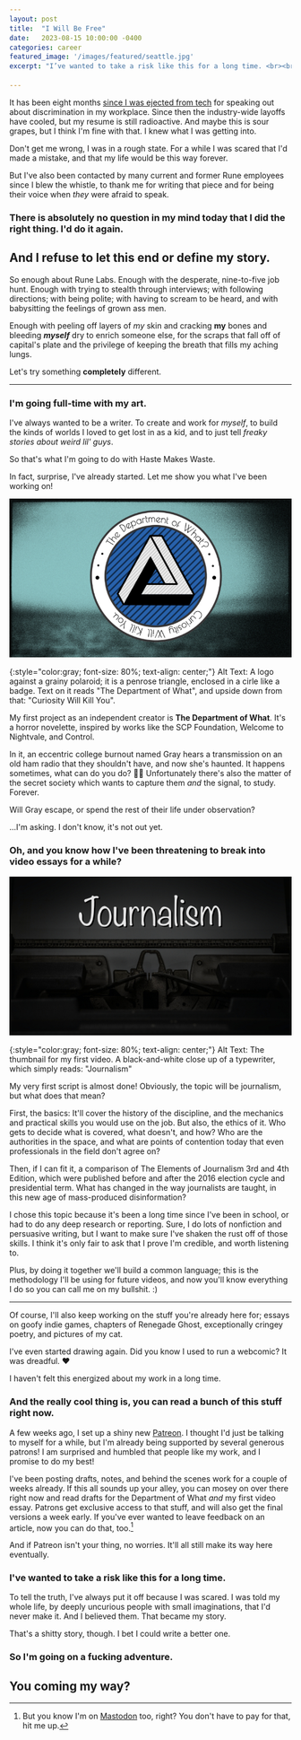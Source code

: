 ```yaml
---
layout: post
title:  "I Will Be Free"
date:   2023-08-15 10:00:00 -0400
categories: career
featured_image: '/images/featured/seattle.jpg'
excerpt: "I’ve wanted to take a risk like this for a long time. <br><br>I put it off because I was scared. I was told my whole life, by deeply uncurious people with small imaginations, that I’d never make it. And I believed them. That became my story. <br><br>Let's write a better one."

---
```


It has been eight months [since I was ejected from tech](https://evhaste.com/blog/silenced-no-more) for speaking out about discrimination in my workplace. Since then the industry-wide layoffs have cooled, but my resume is still radioactive. And maybe this is sour grapes, but I think I'm fine with that. I knew what I was getting into.

Don't get me wrong, I was in a rough state. For a while I was scared that I'd made a mistake, and that my life would be this way forever.

But I've also been contacted by many current and former Rune employees since I blew the whistle, to thank me for writing that piece and for being their voice when *they* were afraid to speak.

### There is absolutely no question in my mind today that I did the right thing. I'd do it again.

## And I refuse to let this end or define my story.

So enough about Rune Labs. Enough with the desperate, nine-to-five job hunt. Enough with trying to stealth through interviews; with following directions; with being polite; with having to scream to be heard, and with babysitting the feelings of grown ass men.

Enough with peeling off layers of *my* skin and cracking **my** bones and bleeding ***myself*** dry to enrich someone else, for the scraps that fall off of capital's plate and the privilege of keeping the breath that fills my aching lungs.

Let's try something **completely** different.

---

### I'm going full-time with my art.

I've always wanted to be a writer. To create and work for *myself*, to build the kinds of worlds I loved to get lost in as a kid, and to just tell *freaky stories about weird lil' guys*.

So that's what I'm going to do with Haste Makes Waste.

In fact, surprise, I've already started. Let me show you what I've been working on!

![](/images/i-will-be-free/department-of-what.jpg)

{:style="color:gray; font-size: 80%; text-align: center;"}
Alt Text: A logo against a grainy polaroid; it is a penrose triangle, enclosed in a cirle like a badge. Text on it reads "The Department of What", and upside down from that: "Curiosity Will Kill You".

My first project as an independent creator is **The Department of What**. It's a horror novelette, inspired by works like the SCP Foundation, Welcome to Nightvale, and Control.

In it, an eccentric college burnout named Gray hears a transmission on an old ham radio that they shouldn't have, and now she's haunted. It happens sometimes, what can do you do? 🤷‍♀️ Unfortunately there's also the matter of the secret society which wants to capture them *and* the signal, to study. Forever.

Will Gray escape, or spend the rest of their life under observation?

...I'm asking. I don't know, it's not out yet.

### Oh, and you know how I've been threatening to break into video essays for a while?

![](/images/i-will-be-free/journalism.jpg)

{:style="color:gray; font-size: 80%; text-align: center;"}
Alt Text: The thumbnail for my first video. A black-and-white close up of a typewriter, which simply reads: "Journalism"

My very first script is almost done! Obviously, the topic will be journalism, but what does that mean?

First, the basics: It'll cover the history of the discipline, and the mechanics and practical skills you would use on the job. But also, the ethics of it. Who gets to decide what is covered, what doesn't, and how? Who are the authorities in the space, and what are points of contention today that even professionals in the field don't agree on?

Then, if I can fit it, a comparison of The Elements of Journalism 3rd and 4th Edition, which were published before and after the 2016 election cycle and presidential term. What has changed in the way journalists are taught, in this new age of mass-produced disinformation?

I chose this topic because it's been a long time since I've been in school, or had to do any deep research or reporting.  Sure, I do lots of nonfiction and persuasive writing, but I want to make sure I've shaken the rust off of those skills. I think it's only fair to ask that I prove I'm credible, and worth listening to.

Plus, by doing it together we'll build a common language; this is the methodology I'll be using for future videos, and now you'll know everything I do so you can call me on my bullshit. :)

---

Of course, I'll also keep working on the stuff you're already here for; essays on goofy indie games, chapters of Renegade Ghost, exceptionally cringey poetry, and pictures of my cat.

I've even started drawing again. Did you know I used to run a webcomic? It was dreadful. ♥

I haven't felt this energized about my work in a long time.

### And the really cool thing is, you can read a bunch of this stuff right now.

A few weeks ago, I set up a shiny new [Patreon](https://www.patreon.com/evhaste). I thought I'd just be talking to myself for a while, but I'm already being supported by several generous patrons! I am surprised and humbled that people like my work, and I promise to do my best!

I've been posting drafts, notes, and behind the scenes work for a couple of weeks already. If this all sounds up your alley, you can mosey on over there right now and read drafts for the Department of What *and* my first video essay. Patrons get exclusive access to that stuff, and will also get the final versions a week early. If you've ever wanted to leave feedback on an article, now you can do that, too.[^1]

And if Patreon isn't your thing, no worries. It'll all still make its way here eventually.

### I've wanted to take a risk like this for a long time.

To tell the truth, I've always put it off because I was scared. I was told my whole life, by deeply uncurious people with small imaginations, that I'd never make it. And I believed them. That became my story.

That's a shitty story, though. I bet I could write a better one.

### So I'm going on a fucking adventure.

## You coming my way?

[^1]: But you know I'm on [Mastodon](https://mastodon.social/@haste) too, right? You don't have to pay for that, hit me up.
